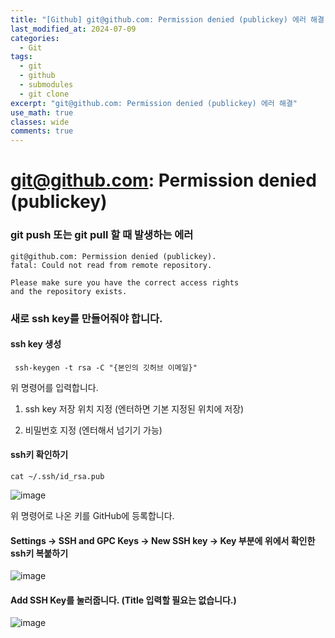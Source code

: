 ```yaml
---
title: "[Github] git@github.com: Permission denied (publickey) 에러 해결"
last_modified_at: 2024-07-09
categories:
  - Git
tags:
  - git
  - github
  - submodules
  - git clone
excerpt: "git@github.com: Permission denied (publickey) 에러 해결"
use_math: true
classes: wide
comments: true
---
```


# git@github.com: Permission denied (publickey)

### git push 또는 git pull 할 때 발생하는 에러

```terminal
git@github.com: Permission denied (publickey).
fatal: Could not read from remote repository.

Please make sure you have the correct access rights
and the repository exists.
```

### 새로 ssh key를 만들어줘야 합니다.

#### ssh key 생성
```terminal
 ssh-keygen -t rsa -C "{본인의 깃허브 이메일}"
``` 

위 명령어를 입력합니다.

1. ssh key 저장 위치 지정 (엔터하면 기본 지정된 위치에 저장) 

2. 비밀번호 지정 (엔터해서 넘기기 가능)


#### ssh키 확인하기

```terminal
cat ~/.ssh/id_rsa.pub
```

![image](https://github.com/user-attachments/assets/7883b4b6-89bb-414f-bb42-77b731f392f6)

위 명령어로 나온 키를 GitHub에 등록합니다.

#### Settings -> SSH and GPC Keys -> New SSH key -> Key 부분에 위에서 확인한 ssh키 복붙하기

![image](https://github.com/user-attachments/assets/6762f45f-12dd-4cd9-b524-d94c72b3cbc8)

#### Add SSH Key를 눌러줍니다. (Title 입력할 필요는 없습니다.)

![image](https://github.com/user-attachments/assets/c1e7e9cb-c7c6-4b94-935f-32c2c3ed0447)
